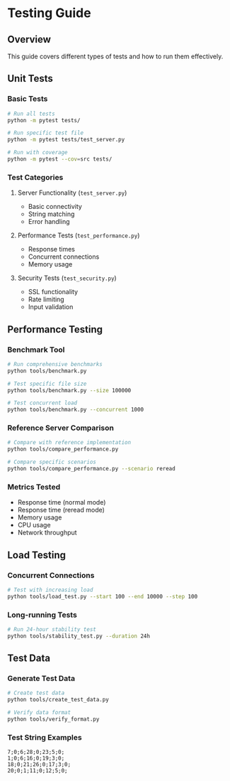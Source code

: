 # Testing Guide

## Overview
This guide covers different types of tests and how to run them effectively.

## Unit Tests

### Basic Tests
```bash
# Run all tests
python -m pytest tests/

# Run specific test file
python -m pytest tests/test_server.py

# Run with coverage
python -m pytest --cov=src tests/
```

### Test Categories
1. Server Functionality (`test_server.py`)
   - Basic connectivity
   - String matching
   - Error handling

2. Performance Tests (`test_performance.py`)
   - Response times
   - Concurrent connections
   - Memory usage

3. Security Tests (`test_security.py`)
   - SSL functionality
   - Rate limiting
   - Input validation

## Performance Testing

### Benchmark Tool
```bash
# Run comprehensive benchmarks
python tools/benchmark.py

# Test specific file size
python tools/benchmark.py --size 100000

# Test concurrent load
python tools/benchmark.py --concurrent 1000
```

### Reference Server Comparison
```bash
# Compare with reference implementation
python tools/compare_performance.py

# Compare specific scenarios
python tools/compare_performance.py --scenario reread
```

### Metrics Tested
- Response time (normal mode)
- Response time (reread mode)
- Memory usage
- CPU usage
- Network throughput

## Load Testing

### Concurrent Connections
```bash
# Test with increasing load
python tools/load_test.py --start 100 --end 10000 --step 100
```

### Long-running Tests
```bash
# Run 24-hour stability test
python tools/stability_test.py --duration 24h
```

## Test Data

### Generate Test Data
```bash
# Create test data
python tools/create_test_data.py

# Verify data format
python tools/verify_format.py
```

### Test String Examples
```
7;0;6;28;0;23;5;0;
1;0;6;16;0;19;3;0;
18;0;21;26;0;17;3;0;
20;0;1;11;0;12;5;0;
``` 